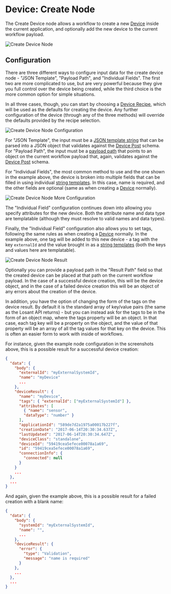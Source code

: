 # Device: Create Node

The Create Device node allows a workflow to create a new [Device](/devices/overview/) inside the current application, and optionally add the new device to the current workflow payload.

![Create Device Node](/images/workflows/data/create-device-node.png "Create Device Node")

## Configuration

There are three different ways to configure input data for the create device node - "JSON Template", "Payload Path", and "Individual Fields". The first two are more complicated to use, but are very powerful because they give you full control over the device being created, while the third choice is the more common option for simple situations.

In all three cases, though, you can start by choosing a [Device Recipe](/devices/device-recipes/), which will be used as the defaults for creating the device. Any further configuration of the device (through any of the three methods) will override the defaults provided by the recipe selection.

![Create Device Node Configuration](/images/workflows/data/create-device-node-config.png "Create Device Node Configuration")

For "JSON Template", the input must be a [JSON template string](/workflows/accessing-payload-data/#json-templates) that can be parsed into a JSON object that validates against the [Device Post](/rest-api/schemas/#device-post) schema. For "Payload Path", the input must be a [payload path](/workflows/accessing-payload-data/#payload-paths) that points to an object on the current workflow payload that, again, validates against the [Device Post](/rest-api/schemas/#device-post) schema.

For "Individual Fields", the most common method to use and the one shown in the example above, the device is broken into multiple fields that can be filled in using individual [string templates](/workflows/accessing-payload-data/#string-templates). In this case, name is required, and the other fields are optional (same as when creating a [Device](/devices/overview/) normally).

![Create Device Node More Configuration](/images/workflows/data/create-device-node-more-config.png "Create Device Node More Configuration")

The "Individual Field" configuration continues down into allowing you specify attributes for the new device. Both the attribute name and data type are templatable (although they must resolve to valid names and data types).

Finally, the "Individual Field" configuration also allows you to set tags, following the same rules as when creating a [Device](/devices/overview/) normally. In the example above, one tag will be added to this new device - a tag with the key `externalId` and the value brought in as a [string templates](/workflows/accessing-payload-data/#string-templates) (both the keys and values here are templatable).

![Create Device Node Result](/images/workflows/data/create-device-node-result.png "Create Device Node Result")

Optionally you can provide a payload path in the "Result Path" field so that the created device can be placed at that path on the current workflow payload. In the case of a successful device creation, this will be the device object, and in the case of a failed device creation this will be an object of any errors about the creation of the device.

In addition, you have the option of changing the form of the tags on the device result. By default it is the standard array of key/value pairs (the same as the Losant API returns) - but you can instead ask for the tags to be in the form of an object map, where the tags property will be an object. In that case, each tag key will be a property on the object, and the value of that property will be an array of all the tag values for that key on the device. This is often an easier form to work with inside of workflows.

For instance, given the example node configuration in the screenshots above, this is a possible result for a successful device creation:

```json
{
  "data": {
    "body": {
      "externalId": "myExternalSystemId",
      "name": "myDevice"
      ...
    },
    "deviceResult": {
      "name": "myDevice",
      "tags": { "externalId": ["myExternalSystemId"] },
      "attributes": [
        { "name": "sensor",
        "dataType": "number" }
      ],
      "applicationId": "589de7d2a1975a00017b227f",
      "creationDate": "2017-06-14T20:30:34.637Z",
      "lastUpdated": "2017-06-14T20:30:34.647Z",
      "deviceClass": "standalone",
      "deviceId": "59419cea5efece00078a1a69",
      "id": "59419cea5efece00078a1a69",
      "connectionInfo": {
        "connected": null
      }
    }
    ...
  },
  ...
}
```

And again, given the example above, this is a possible result for a failed creation with a blank name:

```json
{
  "data": {
    "body": {
      "systemId": "myExternalSystemId",
      "name": "",
      ...
    },
    "deviceResult": {
      "error": {
        "type": "Validation",
        "message": "name is required"
      }
    },
    ...
  },
  ...
}
```